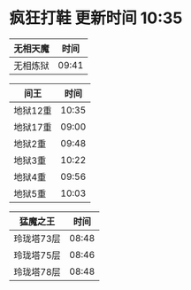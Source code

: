 # 疯狂打鞋 更新时间 10:35

| 无相天魔   | 时间    |
|--------|-------|
| 无相炼狱 | 09:41 |

| 间王   | 时间    |
|--------|-------|
| 地狱12重 | 10:35 |
| 地狱17重 | 09:00 |
| 地狱2重 | 09:48 |
| 地狱3重 | 10:22 |
| 地狱4重 | 09:56 |
| 地狱5重 | 10:03 |

| 猛魔之王   | 时间    |
|--------|-------|
| 玲珑塔73层 | 08:48 |
| 玲珑塔75层 | 08:46 |
| 玲珑塔78层 | 08:48 |